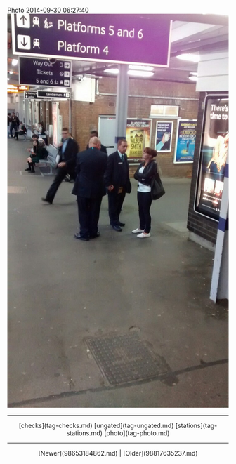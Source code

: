 <!--
title: Photo 2014-09-30 06
date: 2020-06-28T14:38:48.480Z
tags: checks, ungated, stations, photo
-->

Photo 2014-09-30 06:27:40
![](98790880052-0.jpg)

<!--BOTTOM-POST-NAVIGATION-->
---

<center>[checks](tag-checks.md) [ungated](tag-ungated.md) [stations](tag-stations.md) [photo](tag-photo.md)</center>

---

<center>[Newer](98653184862.md) | [Older](98817635237.md)</center>